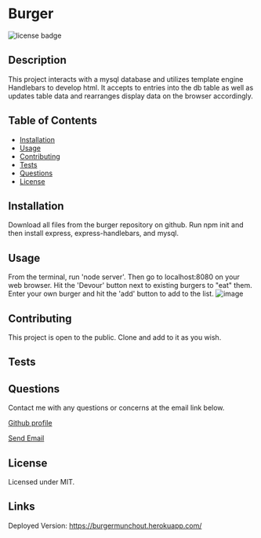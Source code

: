 # Burger

  <img src =https://img.shields.io/badge/license-MIT-brightgreen alt = "license badge">

  ## Description

  This project interacts with a mysql database and utilizes template engine Handlebars to develop html.  It accepts to entries into the db table as well as updates table data and rearranges display data on the browser accordingly.

  ## Table of Contents

  * [Installation](#installation)
  * [Usage](#usage)
  * [Contributing](#contributing)
  * [Tests](#tests)
  * [Questions](#questions)
  * [License](#license)

  ## Installation

  Download all files from the burger repository on github.  Run npm init and then install express, express-handlebars, and mysql.  
  
  ## Usage
 
  From the terminal, run 'node server'.  Then go to localhost:8080 on your web browser.  Hit the 'Devour' button next to existing burgers to "eat" them.  Enter your own burger and hit the 'add' button to add to the list.
  ![image](https://user-images.githubusercontent.com/21253903/96799334-832bba00-13c8-11eb-9e45-54d780a8637a.png)

  ## Contributing

  This project is open to the public.  Clone and add to it as you wish.

  ## Tests

  

  ## Questions

  Contact me with any questions or concerns at the email link below.
  
  [Github profile](https://github.com/steverodrig) 

  <a href = "mailto: srrodrig.rodriguez@gmail.com">Send Email</a>

  ## License

  Licensed under MIT.

  ## Links
  Deployed Version:
  https://burgermunchout.herokuapp.com/